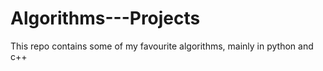 # Algorithms---Projects

This repo contains some of my favourite algorithms, mainly in python and c++